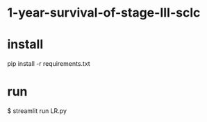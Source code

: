 # 1-year-survival-of-stage-III-sclc
# install
pip install -r requirements.txt
# run
$ streamlit run LR.py
